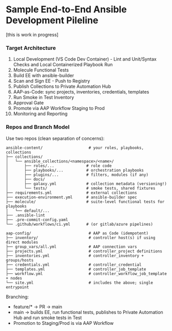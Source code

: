 # Sample End-to-End Ansible Development Pileline
[this is work in progress]

### Target Architecture 

1. Local Development (VS Code Dev Container) - Lint and Unit/Syntax Checks and Local Containerized Playbook Run 
2. Molecule Functional Tests
3. Build EE with ansible-builder 
4. Scan and Sign EE - Push to Registry 
5. Publish Collections to Private Automation Hub
6. AAP-as-Code: sync projects, inventories, credentials, templates
7. Run Smoke in Test Inventory
8. Approval Gate
9. Promote via AAP Workflow Staging to Prod 
10. Monitoring and Reporting 

### Repos and Branch Model 

Use two repos (clean separation of concerns):

```
ansible-content/                    # your roles, playbooks, collections
├── collections/
│   └── ansible_collections/<namespace>/<name>/
│       ├── roles/...              # role code
│       ├── playbooks/...          # orchestration playbooks
│       ├── plugins/...            # filters, modules (if any)
│       ├── docs/
│       ├── galaxy.yml             # collection metadata (versioning!)
│       └── tests/                 # smoke tests, shared fixtures
├── requirements.yml               # external collections
├── execution-environment.yml      # ansible-builder spec
├── molecule/                      # suite-level functional tests for playbooks
│   └── default/...
├── .ansible-lint
├── .pre-commit-config.yaml
└── .github/workflows/ci.yml       # (or gitlab/azure pipelines)

aap-config/                         # AAP as Code (idempotent)
├── inventory/                      # controller host(s) if using direct modules
├── group_vars/all.yml              # AAP connection vars
├── projects.yml                    # controller_project definitions
├── inventories.yml                 # controller_inventory + groups/hosts
├── credentials.yml                 # controller_credential
├── templates.yml                   # controller_job_template
├── workflow.yml                    # controller_workflow_job_template + nodes
└── site.yml                        # includes the above; single entrypoint
```

Branching: 
- feature/* -> PR -> main
- main -> builds EE, run functional tests, publishes to Private Automation Hub and run smoke tests in Test
- Promotion to Staging/Prod is via AAP Workflow 


